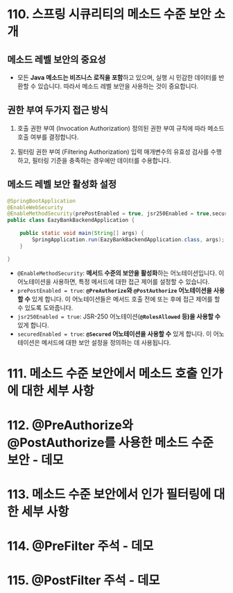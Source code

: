 # 110. 스프링 시큐리티의 메소드 수준 보안 소개
## 메소드 레벨 보안의 중요성
- 모든 **Java 메소드는 비즈니스 로직을 포함**하고 있으며, 실행 시 민감한 데이터를 반환할 수 있습니다. 따라서 메소드 레벨 보안을 사용하는 것이 중요합니다.


## 권한 부여 두가지 접근 방식
1) 호출 권한 부여 (Invocation Authorization)
정의된 권한 부여 규칙에 따라 메소드 호출 여부를 결정합니다.

2) 필터링 권한 부여 (Filtering Authorization)
입력 매개변수의 유효성 검사를 수행하고, 필터링 기준을 충족하는 경우에만 데이터를 수용합니다.


## 메소드 레벨 보안 활성화 설정
```java
@SpringBootApplication  
@EnableWebSecurity  
@EnableMethodSecurity(prePostEnabled = true, jsr250Enabled = true,securedEnabled = true)
public class EazyBankBackendApplication {  
  
    public static void main(String[] args) {  
        SpringApplication.run(EazyBankBackendApplication.class, args);  
    }  
  
}
```
- `@EnableMethodSecurity`: **메서드 수준의 보안을 활성화**하는 어노테이션입니다. 이 어노테이션을 사용하면, 특정 메서드에 대한 접근 제어를 설정할 수 있습니다.
- `prePostEnabled = true`: **`@PreAuthorize`와 `@PostAuthorize` 어노테이션을 사용할 수** 있게 합니다. 이 어노테이션들은 메서드 호출 전에 또는 후에 접근 제어를 할 수 있도록 도와줍니다.
- `jsr250Enabled = true`: JSR-250 어노테이션(**`@RolesAllowed` 등)을 사용할 수** 있게 합니다.
- `securedEnabled = true`: **`@Secured` 어노테이션을 사용할 수** 있게 합니다. 이 어노테이션은 메서드에 대한 보안 설정을 정의하는 데 사용됩니다.


# 111. 메소드 수준 보안에서 메소드 호출 인가에 대한 세부 사항



# 112. @PreAuthorize와 @PostAuthorize를 사용한 메소드 수준 보안 - 데모



# 113. 메소드 수준 보안에서 인가 필터링에 대한 세부 사항



# 114. @PreFilter 주석 - 데모



# 115. @PostFilter 주석 - 데모